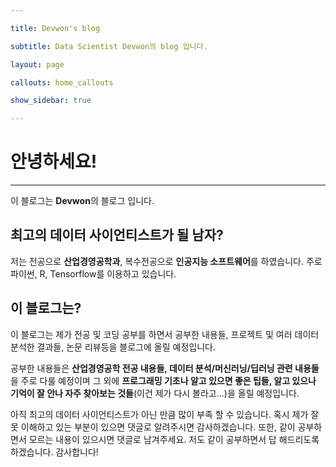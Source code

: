 ```yaml
---

title: Devwon's blog

subtitle: Data Scientist Devwon의 blog 입니다.

layout: page

callouts: home_callouts

show_sidebar: true

---
```


안녕하세요!
===========

---

이 블로그는 **Devwon**의 블로그 입니다.

최고의 데이터 사이언티스트가 될 남자?
-------------------------------------

저는 전공으로 **산업경영공학과**, 복수전공으로 **인공지능 소프트웨어**를 하였습니다. 주로 파이썬, R, Tensorflow를 이용하고 있습니다.

이 블로그는?
------------

이 블로그는 제가 전공 및 코딩 공부를 하면서 공부한 내용들, 프로젝트 및 여러 데이터 분석한 결과들, 논문 리뷰등을 블로그에 올릴 예정입니다.

공부한 내용들은 **산업경영공학 전공 내용들, 데이터 분석/머신러닝/딥러닝 관련 내용들**을 주로 다룰 예정이며 그 외에 **프로그래밍 기초나 알고 있으면 좋은 팁들, 알고 있으나 기억이 잘 안나 자주 찾아보는 것들**(이건 제가 다시 볼라고...)을 올릴 예정입니다.

아직 최고의 데이터 사이언티스트가 아닌 만큼 많이 부족 할 수 있습니다. 혹시 제가 잘 못 이해하고 있는 부분이 있으면 댓글로 알려주시면 감사하겠습니다. 또한, 같이 공부하면서 모르는 내용이 있으시면 댓글로 남겨주세요. 저도 같이 공부하면서 답 해드리도록 하겠습니다. 감사합니다!
